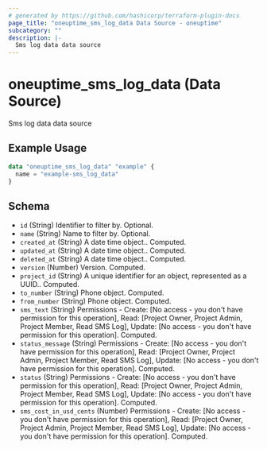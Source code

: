 ```yaml
---
# generated by https://github.com/hashicorp/terraform-plugin-docs
page_title: "oneuptime_sms_log_data Data Source - oneuptime"
subcategory: ""
description: |-
  Sms log data data source
---
```


# oneuptime_sms_log_data (Data Source)

Sms log data data source

## Example Usage

```terraform
data "oneuptime_sms_log_data" "example" {
  name = "example-sms_log_data"
}
```

## Schema

- `id` (String) Identifier to filter by. Optional.
- `name` (String) Name to filter by. Optional.
- `created_at` (String) A date time object.. Computed.
- `updated_at` (String) A date time object.. Computed.
- `deleted_at` (String) A date time object.. Computed.
- `version` (Number) Version. Computed.
- `project_id` (String) A unique identifier for an object, represented as a UUID.. Computed.
- `to_number` (String) Phone object. Computed.
- `from_number` (String) Phone object. Computed.
- `sms_text` (String) Permissions - Create: [No access - you don't have permission for this operation], Read: [Project Owner, Project Admin, Project Member, Read SMS Log], Update: [No access - you don't have permission for this operation]. Computed.
- `status_message` (String) Permissions - Create: [No access - you don't have permission for this operation], Read: [Project Owner, Project Admin, Project Member, Read SMS Log], Update: [No access - you don't have permission for this operation]. Computed.
- `status` (String) Permissions - Create: [No access - you don't have permission for this operation], Read: [Project Owner, Project Admin, Project Member, Read SMS Log], Update: [No access - you don't have permission for this operation]. Computed.
- `sms_cost_in_usd_cents` (Number) Permissions - Create: [No access - you don't have permission for this operation], Read: [Project Owner, Project Admin, Project Member, Read SMS Log], Update: [No access - you don't have permission for this operation]. Computed.
